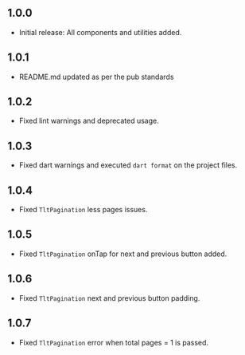 ## 1.0.0

- Initial release: All components and utilities added.

## 1.0.1

- README.md updated as per the pub standards

## 1.0.2

- Fixed lint warnings and deprecated usage.

## 1.0.3

- Fixed dart warnings and executed `dart format` on the project files.

## 1.0.4

- Fixed `TltPagination` less pages issues.

## 1.0.5

- Fixed `TltPagination` onTap for next and previous button added.

## 1.0.6

- Fixed `TltPagination` next and previous button padding.

## 1.0.7

- Fixed `TltPagination` error when total pages = 1 is passed.
